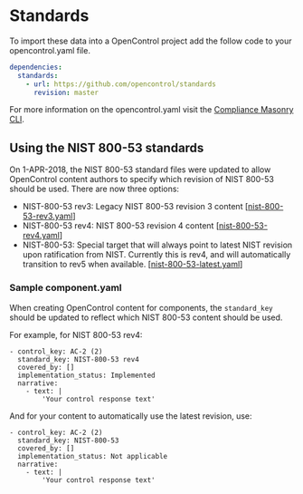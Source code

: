 # Standards

To import these data into a OpenControl project add the follow code to your opencontrol.yaml file.
```yaml
dependencies:
  standards:
    - url: https://github.com/opencontrol/standards
      revision: master
```

For more information on the opencontrol.yaml visit the [Compliance Masonry CLI](https://github.com/opencontrol/compliance-masonry#creating-an-opencontrol-project).


## Using the NIST 800-53 standards
On 1-APR-2018, the NIST 800-53 standard files were updated to allow OpenControl content authors to specify which revision of NIST 800-53 should be used. There are now three options:

- NIST-800-53 rev3: Legacy NIST 800-53 revision 3 content [[nist-800-53-rev3.yaml](https://github.com/opencontrol/standards/blob/master/nist-800-53-rev3.yaml)]
- NIST-800-53 rev4: NIST 800-53 revision 4 content [[nist-800-53-rev4.yaml](https://github.com/opencontrol/standards/blob/master/nist-800-53-rev3.yaml)]
- NIST-800-53: Special target that will always point to latest NIST revision upon ratification from NIST. Currently this is rev4, and will automatically  transition to rev5 when available. [[nist-800-53-latest.yaml](https://github.com/shawndwells/standards/blob/master/nist-800-53-latest.yaml)]

### Sample component.yaml
When creating OpenControl content for components, the ``standard_key`` should be updated to reflect which NIST 800-53 content should be used.

For example, for NIST 800-53 rev4:
`````
- control_key: AC-2 (2)
  standard_key: NIST-800-53 rev4
  covered_by: []
  implementation_status: Implemented
  narrative:
    - text: |
        'Your control response text'
`````

And for your content to automatically use the latest revision, use:

`````
- control_key: AC-2 (2)
  standard_key: NIST-800-53
  covered_by: []
  implementation_status: Not applicable
  narrative:
    - text: |
        'Your control response text'
`````

